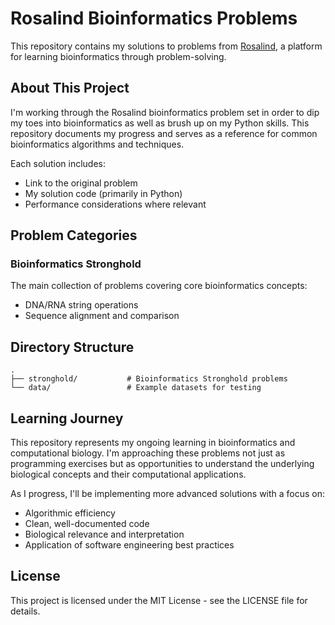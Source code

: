 # Rosalind Bioinformatics Problems

This repository contains my solutions to problems from [Rosalind](http://rosalind.info), a platform for learning bioinformatics through problem-solving.

## About This Project

I'm working through the Rosalind bioinformatics problem set in order to dip my toes into bioinformatics as well as brush up on my Python skills. This repository documents my progress and serves as a reference for common bioinformatics algorithms and techniques.

Each solution includes:
- Link to the original problem
- My solution code (primarily in Python)
- Performance considerations where relevant

## Problem Categories

### Bioinformatics Stronghold
The main collection of problems covering core bioinformatics concepts:

- DNA/RNA string operations
- Sequence alignment and comparison
## Directory Structure

```
.
├── stronghold/           # Bioinformatics Stronghold problems
└── data/                 # Example datasets for testing
```

## Learning Journey

This repository represents my ongoing learning in bioinformatics and computational biology. I'm approaching these problems not just as programming exercises but as opportunities to understand the underlying biological concepts and their computational applications.

As I progress, I'll be implementing more advanced solutions with a focus on:
- Algorithmic efficiency
- Clean, well-documented code
- Biological relevance and interpretation
- Application of software engineering best practices


## License

This project is licensed under the MIT License - see the LICENSE file for details.
